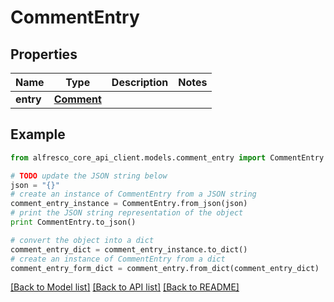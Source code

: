 # CommentEntry


## Properties
Name | Type | Description | Notes
------------ | ------------- | ------------- | -------------
**entry** | [**Comment**](Comment.md) |  | 

## Example

```python
from alfresco_core_api_client.models.comment_entry import CommentEntry

# TODO update the JSON string below
json = "{}"
# create an instance of CommentEntry from a JSON string
comment_entry_instance = CommentEntry.from_json(json)
# print the JSON string representation of the object
print CommentEntry.to_json()

# convert the object into a dict
comment_entry_dict = comment_entry_instance.to_dict()
# create an instance of CommentEntry from a dict
comment_entry_form_dict = comment_entry.from_dict(comment_entry_dict)
```
[[Back to Model list]](../README.md#documentation-for-models) [[Back to API list]](../README.md#documentation-for-api-endpoints) [[Back to README]](../README.md)


